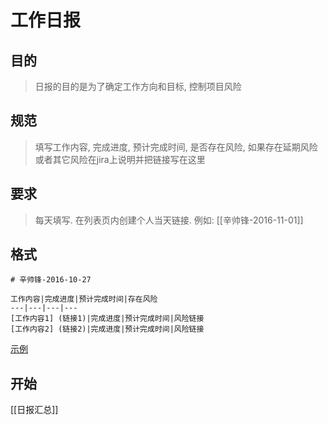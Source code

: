 # 工作日报

## 目的
  > 日报的目的是为了确定工作方向和目标, 控制项目风险

## 规范
  > 填写工作内容, 完成进度, 预计完成时间, 是否存在风险, 如果存在延期风险或者其它风险在jira上说明并把链接写在这里

## 要求
  > 每天填写. 在列表页内创建个人当天链接. 例如: [[辛帅锋-2016-11-01]]

## 格式

```
# 辛帅锋-2016-10-27

工作内容|完成进度|预计完成时间|存在风险
---|---|---|---
[工作内容1] (链接1)|完成进度|预计完成时间|风险链接
[工作内容2] (链接2)|完成进度|预计完成时间|风险链接

```
[示例](日报示例)

## 开始

[[日报汇总]]
